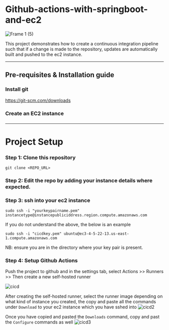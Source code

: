 # Github-actions-with-springboot-and-ec2
![Frame 1 (5)](https://user-images.githubusercontent.com/89241109/180608741-a66186cc-a5ee-479a-987f-6bede1720e45.png)

This project demonstrates how to create a continuous integration pipeline such that if a change is made to the repository, updates are automatically built and pushed to the ec2 instance.

---
## Pre-requisites & Installation guide
### Install git
https://git-scm.com/downloads

### Create an EC2 instance

### 

---
# Project Setup
### Step 1: Clone this repository
```
git clone <REPO_URL>
```
### Step 2: Edit the repo by adding your instance details where expected.

### Step 3: ssh into your ec2 instance
```
sudo ssh -i "yourkeypairname.pem" instancetype@instancepubliciddress.region.compute.amazonaws.com
```
If you do not understand the above, the below is an example
```
sudo ssh -i "cicdkey.pem" ubuntu@ec3-4-5-22-13.us-east-1.compute.amazonaws.com
```
NB: ensure you are in the directory where your key pair is present.

### Step 4: Setup Github Actions
Push the project to github and in the settings tab, select Actions >> Runners >> Then create a new self-hosted runner

![cicd](https://user-images.githubusercontent.com/89241109/181904967-702f91ac-cb0b-4758-a7ad-faadb98a8e04.png)

After creating the self-hosted runner, select the runner image depending on what kind of instance you created, the copy and paste all the commands under ```Download``` to your ec2 instance which you have sshed into
![cicd2](https://user-images.githubusercontent.com/89241109/181905050-22e9c360-fea1-4fd6-9426-4013f6faf571.png)

Once you have copied and pasted the ```Downloads``` command, copy and past the ```Configure``` commands as well
![cicd3](https://user-images.githubusercontent.com/89241109/181905123-b2ddeeda-ca9f-4244-b6f1-83135ef48b24.png)


